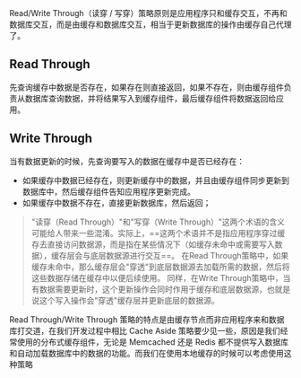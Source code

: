 Read/Write Through（读穿 / 写穿）策略原则是应用程序只和缓存交互，不再和数据库交互，而是由缓存和数据库交互，相当于更新数据库的操作由缓存自己代理了。

## Read Through

先查询缓存中数据是否存在，如果存在则直接返回，如果不存在，则由缓存组件负责从数据库查询数据，并将结果写入到缓存组件，最后缓存组件将数据返回给应用。

## Write Through

当有数据更新的时候，先查询要写入的数据在缓存中是否已经存在：

- 如果缓存中数据已经存在，则更新缓存中的数据，并且由缓存组件同步更新到数据库中，然后缓存组件告知应用程序更新完成。
- 如果缓存中数据不存在，直接更新数据库，然后返回；

> "读穿（Read Through）"和"写穿（Write Through）"这两个术语的含义可能给人带来一些混淆。实际上，==这两个术语并不是指应用程序穿过缓存去直接访问数据源，而是指在某些情况下（如缓存未命中或需要写入数据），缓存层会与底层数据源进行交互==。 在Read Through策略中，如果缓存未命中，那么缓存层会"穿透"到底层数据源去加载所需的数据，然后将这些数据存储在缓存中以便后续使用。 同样，在Write Through策略中，当有数据需要更新时，这个更新操作会同时作用于缓存和底层数据源，也就是说这个写入操作会"穿透"缓存层并更新底层的数据源。

Read Through/Write Through 策略的特点是由缓存节点而非应用程序来和数据库打交道，在我们开发过程中相比 Cache Aside 策略要少见一些，原因是我们经常使用的分布式缓存组件，无论是 Memcached 还是 Redis 都不提供写入数据库和自动加载数据库中的数据的功能。而我们在使用本地缓存的时候可以考虑使用这种策略